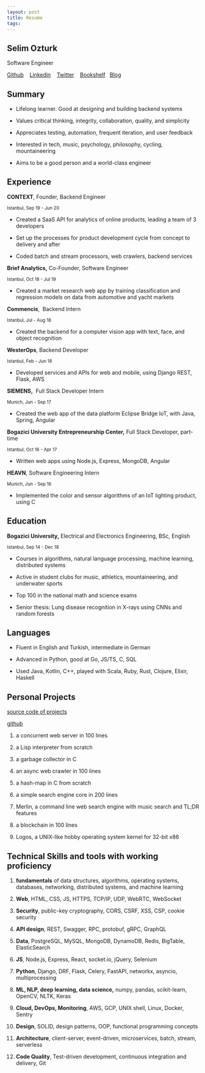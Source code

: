 ```yaml
---
layout: post
title: Resume 
tags: 
---
```


## Selim Ozturk

Software Engineer 

[Github​](https://github.com/selimslab/)
&nbsp;&nbsp;
[​Linkedin​](https://www.linkedin.com/in/time) 
&nbsp;&nbsp;
[​Twitter​](https://twitter.com/selimsnotes) 
&nbsp;&nbsp;
[​Bookshelf​](https://www.goodreads.com/review/list/24616331-selim?order=d&shelf=read&sort=avg_rating) 
&nbsp;&nbsp;
[​Blog](/)

## Summary

* Lifelong learner. Good at designing and building backend systems
  
* Values critical thinking, integrity, collaboration, quality, and simplicity

* Appreciates testing, automation, frequent iteration, and user feedback

* Interested in tech, music, psychology, philosophy, cycling, mountaineering

* Aims to be a good person and a world-class engineer   


## Experience

**CONTEXT**​, Founder, Backend Engineer 

<p style="font-size:smaller; margin:0">  Istanbul, Sep 19 - Jun 20 </p>

* Created a SaaS API for analytics of online products, leading a team of 3 developers
  
* Set up the processes for product development cycle from concept to delivery and after

* Coded batch and stream processors, web crawlers, backend services

**Brief Analytics​,** Co-Founder, Software Engineer 
<p style="margin:0; font-size:smaller">  Istanbul, Oct 18 - Jul 19</p>

* Created a market research web app by training classification and regression models on data from automotive and yacht markets

**Commencis​**, ​ Backend Intern 

<p style="margin:0; font-size:smaller">  Istanbul, Jul - Aug 18 </p>  

* Created the backend for a computer vision app with text, face, and object recognition 
  
**WesterOps​**, ​Backend Developer

<p style="margin:0; font-size:smaller">  Istanbul, Feb - Jun 18 </p>

* Developed services and APIs for web and mobile, using ​Django REST, Flask, AWS 

**SIEMENS​,** ​ Full Stack Developer Intern

<p style="margin:0; font-size:smaller">  Munich, Jun - Sep 17</p>

* Created the web app of the data platform Eclipse Bridge IoT, with Java, Spring, Angular 

**Bogazici University Entrepreneurship Center​,** ​Full Stack Developer, part-time

<p style="margin:0; font-size:smaller">  Istanbul, Oct 16 - Apr 17</p>

* Written web apps using Node.js, Express, MongoDB, Angular 

**HEAVN​**, ​Software Engineering Intern

<p style="margin:0; font-size:smaller"> Munich, Jun - Sep 16 </p> 

* Implemented the color and sensor algorithms of an IoT lighting product, using C

## Education

**Bogazici University​,** Electrical and Electronics Engineering, ​BSc, English 

<p style="margin:0; font-size:smaller"> Istanbul, Sep 14 - Dec 18 </p>

* Courses in algorithms, natural language processing, machine learning, distributed systems
  
* Active in student clubs for music, athletics, mountaineering, and underwater sports

* Top 100 in the national math and science exams

* Senior thesis: Lung disease recognition in X-rays using CNNs and random forests

## Languages

* Fluent in English and Turkish, intermediate in German
  
* Advanced in Python, good at Go, JS/TS, C, SQL

* Used Java, Kotlin, C++, played with Scala, Ruby, Rust, Clojure, Elixir, Haskell

## Personal Projects 

[source code of projects](/#tech/projects)

[github​](https://github.com/selimslab/)

1. a concurrent web server in 100 lines
   
2. a Lisp interpreter from scratch

3. a garbage collector in C

4. an async web crawler in 100 lines

5. a hash-map in C from scratch

6. a simple search engine core in 200 lines

7. Merlin​, a command line web search engine with music search and TL;DR features

8. a blockchain in 100 lines

9. Logos​, a UNIX-like hobby operating system kernel for 32-bit x86

## Technical Skills and tools with working proficiency

1. **fundamentals** of ​data structures, algorithms, operating systems, databases, networking, distributed systems, and machine learning

2. **Web​**, HTML, CSS, JS, HTTPS, TCP/IP, UDP, WebRTC, WebSocket

3. **Security​**, public-key cryptography, CORS, CSRF, XSS, CSP, cookie security

4. **API design​**, REST, Swagger, RPC, protobuf, gRPC, GraphQL

5. **Data**, ​PostgreSQL, MySQL, MongoDB, DynamoDB, Redis, BigTable, ElasticSearch

6. **JS**, ​Node.js, Express, React, socket.io, jQuery, Selenium

7. **Python**, ​Django, DRF, Flask, Celery, FastAPI, networkx, asyncio, multiprocessing

8. **ML, NLP, deep learning, data science,** ​numpy, pandas, scikit-learn, ​OpenCV, ​NLTK, Keras

9.  **Cloud, DevOps, Monitoring**, ​AWS​,​ GCP, UNIX shell, Linux, Docker, Sentry

10. **Design**, ​SOLID, design patterns, OOP, functional programming concepts

11. **Architecture**, ​client-server, event-driven, microservices, batch, stream, serverless

12. **Code Quality**, ​Test-driven development, continuous integration and delivery, Git